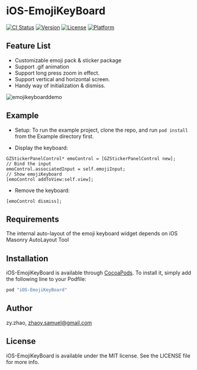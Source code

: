 # iOS-EmojiKeyBoard

[![CI Status](http://img.shields.io/travis/SamuelZhaoY/iOS-EmojiKeyBoard.svg?style=flat)](https://travis-ci.org/SamuelZhaoY/iOS-EmojiKeyBoard)
[![Version](https://img.shields.io/cocoapods/v/iOS-EmojiKeyBoard.svg?style=flat)](http://cocoapods.org/pods/iOS-EmojiKeyBoard)
[![License](https://img.shields.io/cocoapods/l/iOS-EmojiKeyBoard.svg?style=flat)](http://cocoapods.org/pods/iOS-EmojiKeyBoard)
[![Platform](https://img.shields.io/cocoapods/p/iOS-EmojiKeyBoard.svg?style=flat)](http://cocoapods.org/pods/iOS-EmojiKeyBoard)

## Feature List
* Customizable emoji pack & sticker package
* Support .gif animation
* Support long press zoom in effect.
* Support vertical and horizontal screen.
* Handy way of initialization & dismiss.

![emojikeyboarddemo](https://cloud.githubusercontent.com/assets/8198256/18235964/be9ad7c0-7353-11e6-9e33-50aaac5bdaba.gif)

## Example

* Setup: To run the example project, clone the repo, and run `pod install` from the Example directory first.

* Display the keyboard:
```objc
GZStickerPanelControl* emoControl = [GZStickerPanelControl new];
// Bind the input
emoControl.associatedInput = self.emojiInput;
// Show emojiKeyboard
[emoControl addToView:self.view];
```

* Remove the keyboard:
```objc
[emoControl dismiss];
```


## Requirements

The internal auto-layout of the emoji keyboard widget depends on iOS Masonry AutoLayout Tool

## Installation

iOS-EmojiKeyBoard is available through [CocoaPods](http://cocoapods.org). To install
it, simply add the following line to your Podfile:

```ruby
pod "iOS-EmojiKeyBoard"
```

## Author

zy.zhao, zhaoy.samuel@gmail.com

## License

iOS-EmojiKeyBoard is available under the MIT license. See the LICENSE file for more info.
